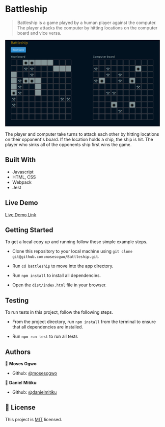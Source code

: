# Battleship

> Battleship is a game played by a human player against the computer. The player attacks the computer by hitting locations on the computer board and vice versa.

![](2020-03-16-16-38-39.png)


The player and computer take turns to attack each other by hitting locations on their opponent's board. If the location holds a ship, the ship is hit. The player who sinks all of the opponents ship first wins the game. 

## Built With

- Javascript
- HTML, CSS
- Webpack
- Jest

## Live Demo

[Live Demo Link](https://rawcdn.githack.com/mosesogwo/Battleship/7d43ca01f344dbe726908d06e60669781d9e55ad/dist/index.html)

## Getting Started

To get a local copy up and running follow these simple example steps.

 - Clone this repository to your local machine using ```git clone git@github.com:mosesogwo/Battleship.git```.

 - Run ```cd battleship``` to move into the app directory.
 
 - Run ```npm install``` to install all dependencies.

 - Open the ```dist/index.html``` file in your browser.


## Testing

To run tests in this project, follow the following steps.
- From the project directory, run `npm install` from the terminal to ensure that all dependencies are installed.

- Run `npm run test` to run all tests

## Authors

👤 **Moses Ogwo**

- Github: [@mosesogwo](https://github.com/mosesogwo)

👤 **Daniel Mitiku**

- Github: [@danielmitiku](https://github.com/DanielMitiku)



## 📝 License

This project is [MIT](http://www.tldrlegal.com/license/mit-license) licensed.
